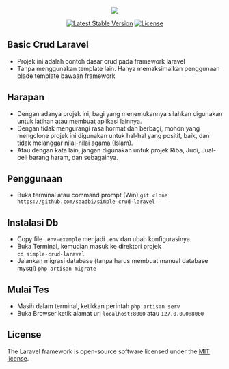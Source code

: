 <p align="center"><img src="https://laravel.com/assets/img/components/logo-laravel.svg"></p>

<p align="center">
<a href="https://packagist.org/packages/laravel/framework"><img src="https://poser.pugx.org/laravel/framework/v/stable.svg" alt="Latest Stable Version"></a>
<a href="https://packagist.org/packages/laravel/framework"><img src="https://poser.pugx.org/laravel/framework/license.svg" alt="License"></a>
</p>

## Basic Crud Laravel
- Projek ini adalah contoh dasar crud pada framework laravel
- Tanpa menggunakan template lain. Hanya memaksimalkan penggunaan blade template bawaan framework

## Harapan 
- Dengan adanya projek ini, bagi yang menemukannya silahkan digunakan untuk latihan atau membuat aplikasi lainnya.
- Dengan tidak mengurangi rasa hormat dan berbagi, mohon yang mengclone projek ini digunakan untuk hal-hal yang positif, baik, dan tidak melanggar nilai-nilai agama (Islam). 
- Atau dengan kata lain, jangan digunakan untuk projek Riba, Judi, Jual-beli barang haram, dan sebagainya.

## Penggunaan
- Buka terminal atau command prompt (Win)
`git clone https://github.com/saadbi/simple-crud-laravel`

## Instalasi Db
- Copy file `.env-example` menjadi `.env` dan ubah konfigurasinya.
- Buka Terminal, kemudian masuk ke direktori projek<br/>
`cd simple-crud-laravel`
- Jalankan migrasi database (tanpa harus membuat manual database mysql)
`php artisan migrate`

## Mulai Tes
- Masih dalam terminal, ketikkan perintah
`php artisan serv`
- Buka Browser ketik alamat url
`localhost:8000` atau `127.0.0.0:8000`

## License

The Laravel framework is open-source software licensed under the [MIT license](https://opensource.org/licenses/MIT).
